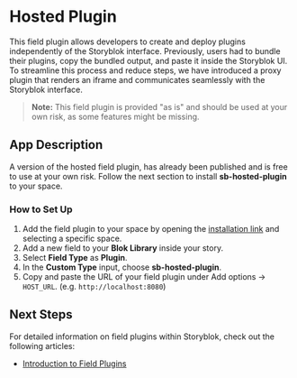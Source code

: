 # Hosted Plugin

This field plugin allows developers to create and deploy plugins independently of the Storyblok interface. Previously, users had to bundle their plugins, copy the bundled output, and paste it inside the Storyblok UI. To streamline this process and reduce steps, we have introduced a proxy plugin that renders an iframe and communicates seamlessly with the Storyblok interface.

> **Note:** This field plugin is provided "as is" and should be used at your own risk, as some features might be missing.

## App Description
A version of the hosted field plugin, has already been published and is free to use at your own risk. Follow the next section to install **sb-hosted-plugin** to your space.

### How to Set Up
1. Add the field plugin to your space by opening the [installation link](https://app.storyblok.com/#!/install/storyblok-gmbh@hosted-field-plugin) and selecting a specific space.
2. Add a new field to your **Blok Library** inside your story.
3. Select **Field Type** as **Plugin**.
4. In the **Custom Type** input, choose **sb-hosted-plugin**.
5. Copy and paste the URL of your field plugin under Add options → `HOST_URL`. (e.g. `http://localhost:8080`)

## Next Steps
For detailed information on field plugins within Storyblok, check out the following articles:

- [Introduction to Field Plugins](https://www.storyblok.com/docs/plugins/field-plugins/introduction)


